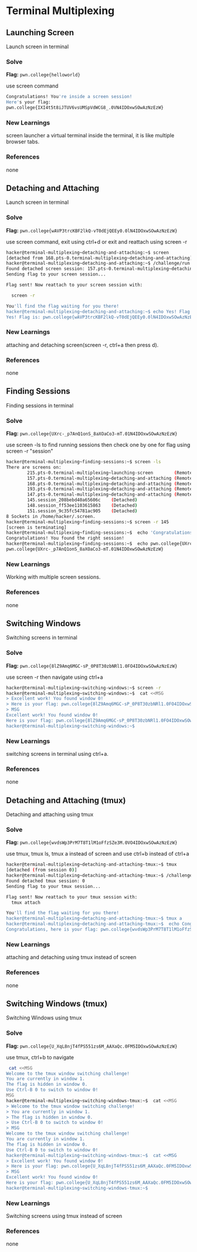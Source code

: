 # Terminal Multiplexing

## Launching Screen
Launch screen in terminal

### Solve
**Flag:** `pwn.college{helloworld}`

use screen command

```bash
Congratulations! You're inside a screen session!
Here's your flag:
pwn.college{IXI4t5t8iJTUV6vsUMSpVdWCG8_.0VN4IDOxwSOwAzNzEzW}
```

### New Learnings
screen launcher a virtual terminal inside the terminal, it is like multiple browser tabs.

### References 
none

## Detaching and Attaching
Launch screen in terminal

### Solve
**Flag:** `pwn.college{wAVP3trcKBF2lkQ-vT0dEjQEEy0.0lN4IDOxwSOwAzNzEzW}`

use screen command, exit using ctrl+d or exit and reattach using screen -r

```bash
hacker@terminal-multiplexing~detaching-and-attaching:~$ screen
[detached from 168.pts-0.terminal-multiplexing~detaching-and-attaching]
hacker@terminal-multiplexing~detaching-and-attaching:~$ /challenge/run 
Found detached screen session: 157.pts-0.terminal-multiplexing~detaching-and-attaching
Sending flag to your screen session...

Flag sent! Now reattach to your screen session with:

  screen -r

You'll find the flag waiting for you there!
hacker@terminal-multiplexing~detaching-and-attaching:~$ echo Yes! Flag is: pwn.college{wAVP3trcKBF2lkQ-vT0dEjQEEy0.0lN4IDOxwSOwAzNzEzW}
Yes! Flag is: pwn.college{wAVP3trcKBF2lkQ-vT0dEjQEEy0.0lN4IDOxwSOwAzNzEzW}
```

### New Learnings
attaching and detaching screen(screen -r, ctrl+a then press d).

### References 
none

## Finding Sessions
Finding sessions in terminal

### Solve
**Flag:** `pwn.college{UXrc-_p7AnQ1onS_8aXOaCo3-mT.01N4IDOxwSOwAzNzEzW}`

use screen -ls to find running sessions then check one by one for flag using screen -r "session"

```bash
hacker@terminal-multiplexing~finding-sessions:~$ screen -ls
There are screens on:
        215.pts-0.terminal-multiplexing~launching-screen        (Remote or dead)
        157.pts-0.terminal-multiplexing~detaching-and-attaching (Remote or dead)
        168.pts-0.terminal-multiplexing~detaching-and-attaching (Remote or dead)
        193.pts-0.terminal-multiplexing~detaching-and-attaching (Remote or dead)
        147.pts-0.terminal-multiplexing~detaching-and-attaching (Remote or dead)
        145.session_208bebd40a65606c    (Detached)
        148.session_ff53ee1103615863    (Detached)
        151.session_9c35fc54781ac905    (Detached)
8 Sockets in /home/hacker/.screen.
hacker@terminal-multiplexing~finding-sessions:~$ screen -r 145
[screen is terminating]
hacker@terminal-multiplexing~finding-sessions:~$  echo 'Congratulations! You found the right session!'
Congratulations! You found the right session!
hacker@terminal-multiplexing~finding-sessions:~$  echo pwn.college{UXrc-_p7AnQ1onS_8aXOaCo3-mT.01N4IDOxwSOwAzNzEzW}
pwn.college{UXrc-_p7AnQ1onS_8aXOaCo3-mT.01N4IDOxwSOwAzNzEzW}
```

### New Learnings
Working with multiple screen sessions.

### References 
none

## Switching Windows
Switching screens in terminal

### Solve
**Flag:** `pwn.college{8lZ9Amq6MGC-sP_0P8T30zbNRl1.0FO4IDOxwSOwAzNzEzW}`

use screen -r then navigate using ctrl+a

```bash
hacker@terminal-multiplexing~switching-windows:~$ screen -r
hacker@terminal-multiplexing~switching-windows:~$  cat <<MSG
> Excellent work! You found window 0!
> Here is your flag: pwn.college{8lZ9Amq6MGC-sP_0P8T30zbNRl1.0FO4IDOxwSOwAzNzEzW}
> MSG
Excellent work! You found window 0!
Here is your flag: pwn.college{8lZ9Amq6MGC-sP_0P8T30zbNRl1.0FO4IDOxwSOwAzNzEzW}
hacker@terminal-multiplexing~switching-windows:~$
```

### New Learnings
switching screens in terminal using ctrl+a.

### References 
none

## Detaching and Attaching (tmux)
Detaching and attaching using tmux

### Solve
**Flag:** `pwn.college{wvdsWp3PrM7T8T1lM1oFfzSZe3M.0VO4IDOxwSOwAzNzEzW}`

use tmux, tmux ls, tmux a instead of screen and use ctrl+b instead of ctrl+a

```bash
hacker@terminal-multiplexing~detaching-and-attaching-tmux:~$ tmux
[detached (from session 0)]
hacker@terminal-multiplexing~detaching-and-attaching-tmux:~$ /challenge/run 
Found detached tmux session: 0
Sending flag to your tmux session...

Flag sent! Now reattach to your tmux session with:
  tmux attach

You'll find the flag waiting for you there!
hacker@terminal-multiplexing~detaching-and-attaching-tmux:~$ tmux a
hacker@terminal-multiplexing~detaching-and-attaching-tmux:~$  echo Congratulations, here is your flag: pwn.college{wvdsWp3PrM7T8T1lM1oFfzSZe3M.0VO4IDOxwSOwAzNzEzW}
Congratulations, here is your flag: pwn.college{wvdsWp3PrM7T8T1lM1oFfzSZe3M.0VO4IDOxwSOwAzNzEzW}
```

### New Learnings
attaching and detaching using tmux instead of screen

### References 
none

## Switching Windows (tmux)
Switching Windows using tmux

### Solve
**Flag:** `pwn.college{U_XqL8njT4fPS551zs6M_AAXaQc.0FM5IDOxwSOwAzNzEzW}`

use tmux, ctrl+b to navigate

```bash
 cat <<MSG
Welcome to the tmux window switching challenge!
You are currently in window 1.
The flag is hidden in window 0.
Use Ctrl-B 0 to switch to window 0!
MSG
hacker@terminal-multiplexing~switching-windows-tmux:~$  cat <<MSG
> Welcome to the tmux window switching challenge!
> You are currently in window 1.
> The flag is hidden in window 0.
> Use Ctrl-B 0 to switch to window 0!
> MSG
Welcome to the tmux window switching challenge!
You are currently in window 1.
The flag is hidden in window 0.
Use Ctrl-B 0 to switch to window 0!
hacker@terminal-multiplexing~switching-windows-tmux:~$  cat <<MSG
> Excellent work! You found window 0!
> Here is your flag: pwn.college{U_XqL8njT4fPS551zs6M_AAXaQc.0FM5IDOxwSOwAzNzEzW}
> MSG
Excellent work! You found window 0!
Here is your flag: pwn.college{U_XqL8njT4fPS551zs6M_AAXaQc.0FM5IDOxwSOwAzNzEzW}
hacker@terminal-multiplexing~switching-windows-tmux:~$ 
```

### New Learnings
Switching screens using tmux instead of screen

### References 
none